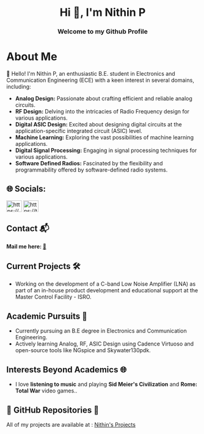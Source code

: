 
<h1 align="center">Hi 👋, I'm Nithin P</h1>
<h3 align="center">Welcome to my Github Profile</h3>

# About Me

👋 Hello! I'm Nithin P, an enthusiastic B.E. student in Electronics and Communication Engineering (ECE) with a keen interest in several domains, including:

- **Analog Design:** Passionate about crafting efficient and reliable analog circuits.
- **RF Design:** Delving into the intricacies of Radio Frequency design for various applications.
- **Digital ASIC Design:** Excited about designing digital circuits at the application-specific integrated circuit (ASIC) level.
- **Machine Learning:** Exploring the vast possibilities of machine learning applications.
- **Digital Signal Processing:** Engaging in signal processing techniques for various applications.
- **Software Defined Radios:** Fascinated by the flexibility and programmability offered by software-defined radio systems.


## 🌐 Socials:
<p align="left">
<a href="https://www.linkedin.com/in/nithin-purushothama-70664727b/" target="blank"><img align="center" src="https://raw.githubusercontent.com/rahuldkjain/github-profile-readme-generator/master/src/images/icons/Social/linked-in-alt.svg" alt="https://www.linkedin.com/in/nithin-purushothama-70664727b/" height="30" width="40" /></a>
<a href="https://twitter.com/nithinpuru75919" target="blank"><img align="center" src="https://cdn.jsdelivr.net/npm/simple-icons@3.0.1/icons/twitter.svg" alt="https://twitter.com/nithinpuru75919" height="30" width="40" /></a>
  
##  Contact 📬
**Mail me here: [:e-mail:](mailto:nithinpurushothama@gmail.com)**




##  Current Projects 🛠️

- Working on the development of a C-band Low Noise Amplifier (LNA) as part of an in-house product development and educational support at the Master Control Facility - ISRO.
  
##  Academic Pursuits 🔬

- Currently pursuing an B.E degree in Electronics and Communication Engineering.
- Actively learning Analog, RF, ASIC Design using Cadence Virtuoso and open-source tools like NGspice and Skywater130pdk.

##  Interests Beyond Academics 🌐 

- I love **listening to music** and playing **Sid Meier's Civilization** and **Rome: Total War** video games..

 ## 🚀 GitHub Repositories 🚀

All of my projects are available at : [Nithin's Projects](https://github.com/chennakeshavadasa?tab=repositories)
